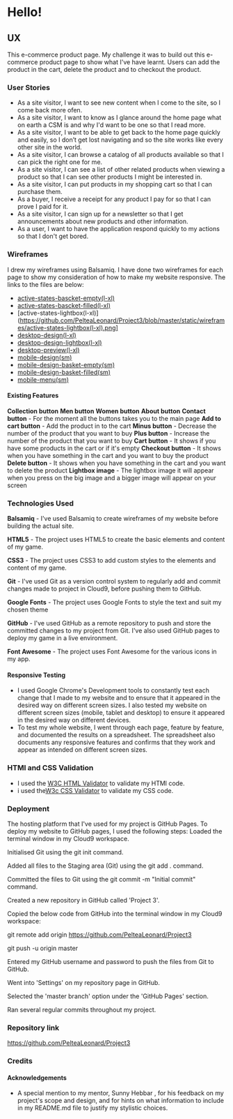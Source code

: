 # Hello!

## UX


This e-commerce product page. My challenge it was to build out this e-commerce product page to show what I've have learnt. Users can add the product in the cart, delete the product and to checkout the product.


### User Stories

-  As a site visitor, I want to see new content when I come to the site, so I come back more ofen. 
-  As a site visitor, I want to know as I glance around the home page what on earth a CSM is and why I'd want to be one so that I read more.
-  As a site visitor, I want to be able to get back to the home page quickly and easily, so I don’t get lost navigating and so the site works like every other site in the world.
-  As a site visitor, I can browse a catalog of all products available so that I can pick the right one for me.
-  As a site visitor, I can see a list of other related products when viewing a product so that I can see other products I might be interested in. 
-  As a site visitor, I can put products in my shopping cart so that I can purchase them.
-  As a buyer, I receive a receipt for any product I pay for so that I can prove I paid for it. 
-  As a site visitor, I can sign up for a newsletter so that I get announcements about new products and other information. 
-  As a user, I want to have the application respond quickly to my actions so that I don't get bored.


### Wireframes

I drew my wireframes using Balsamiq. I have done two wireframes for each page to show my consideration of how to make my website responsive. The links to the files are below:

- [active-states-bascket-empty(l-xl)](https://github.com/PelteaLeonard/Project3/blob/master/static/wireframes/active-states-bascket-empty(l-xl).png)
- [active-states-bascket-filled(l-xl)](https://github.com/PelteaLeonard/Project3/blob/master/static/wireframes/active-states-bascket-filled(l-xl).png)
- [active-states-lightbox(l-xl)](https://github.com/PelteaLeonard/Project3/blob/master/static/wireframes/active-states-lightbox(l-xl).png]
- [desktop-design(l-xl)](https://github.com/PelteaLeonard/Project3/blob/master/static/wireframes/desktop-design(l-xl).png)
- [desktop-design-lightbox(l-xl)](https://github.com/PelteaLeonard/Project3/blob/master/static/wireframes/desktop-design-lightbox(l-xl).png)
- [desktop-preview(l-xl)](https://github.com/PelteaLeonard/Project3/blob/master/static/wireframes/desktop-preview(l-xl).png)
- [mobile-design(sm)](https://github.com/PelteaLeonard/Project3/blob/master/static/wireframes/mobile-design(sm).png)
- [mobile-design-basket-empty(sm)](https://github.com/PelteaLeonard/Project3/blob/master/static/wireframes/mobile-design-basket-empty(sm).png)
- [mobile-design-basket-filled(sm)](https://github.com/PelteaLeonard/Project3/blob/master/static/wireframes/mobile-design-basket-filled(sm).png)
- [mobile-menu(sm)](https://github.com/PelteaLeonard/Project3/blob/master/static/wireframes/mobile-menu(sm).png)


#### Existing Features
**Collection button** **Men button** **Women button** **About button** **Contact button** - For the moment all the buttons takes you to the main page
**Add to cart button** - Add the product in to the cart
**Minus button** - Decrease the number of the product that you want to buy
**Plus button** - Increase the number of the product that you want to buy
**Cart button** - It shows if you have some products in the cart or if it's empty
**Checkout button** - It shows when you have something in the cart and you want to buy the product
**Delete button** - It shows when you have something in the cart and you want to delete the product
**Lightbox image** - The lightbox image it will appear when you press on the big image and a bigger image will appear on your screen


### Technologies Used
**Balsamiq** - I've used Balsamiq to create wireframes of my website before building the actual site.

**HTML5** - The project uses HTML5 to create the basic elements and content of my game.

**CSS3** - The project uses CSS3 to add custom styles to the elements and content of my game.

**Git**  - I've used Git as a version control system to regularly add and commit changes made to project in Cloud9, before pushing them to GitHub.

**Google Fonts** - The project uses Google Fonts to style the text and suit my chosen theme

**GitHub** - I've used GitHub as a remote repository to push and store the committed changes to my project from Git. I've also used GitHub pages to deploy my game in a live environment.

**Font Awesome** - The project uses Font Awesome for the various icons in my app.



#### Responsive Testing

- I used Google Chrome's Development tools to constantly test each change that I made to my website and to ensure that it appeared in the desired way on different screen sizes. I also tested my website on different screen sizes (mobile, tablet and desktop) to ensure it appeared in the desired way on different devices.
- To test my whole website, I went through each page, feature by feature, and documented the results on a spreadsheet. The spreadsheet also documents any responsive features and confirms that they work and appear as intended on different screen sizes.

### HTMl and CSS Validation
- I used the [W3C HTML Validator](https://validator.w3.org/#validate_by_input) to validate my HTMl code.
- i used the[W3c CSS Validator](https://jigsaw.w3.org/css-validator/#validate_by_input) to validate my CSS code.

### Deployment
The hosting platform that I've used for my project is GitHub Pages. To deploy my website to GitHub pages, I used the following steps:
Loaded the terminal window in my Cloud9 workspace.

Initialised Git using the git init command.

Added all files to the Staging area (Git) using the git add . command.

Committed the files to Git using the git commit -m "Initial commit" command.

Created a new repository in GitHub called 'Project 3'.

Copied the below code from GitHub into the terminal window in my Cloud9 workspace:

git remote add origin https://github.com/PelteaLeonard/Project3

git push -u origin master

Entered my GitHub username and password to push the files from Git to GitHub.

Went into 'Settings' on my repository page in GitHub.

Selected the 'master branch' option under the 'GitHub Pages' section.

Ran several regular commits throughout my project.


### Repository link
https://github.com/PelteaLeonard/Project3


### Credits

#### Acknowledgements
- A special mention to my mentor, Sunny Hebbar , for his feedback on my project's scope and design, and for hints on what information to include in my README.md file to justify my stylistic choices.
